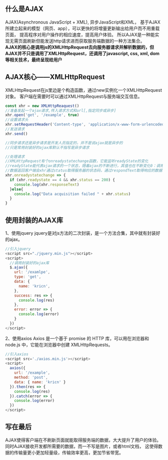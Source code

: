 ## 什么是AJAX
AJAX(Asynchronous JavaScript + XML), 异步JavaScript和XML，
基于AJAX所建立起来的模型（网页、app），可以更快的将增量更新输出给用户而不用重载页面，
提高程序对用户操作的相应速度，提高用户体验。
所以AJAX是一种能实现无需页面刷新但能发送http请求进而获取服务端数据的一种方法集合。\
**AJAX的核心是调用js的XMLHttpRequest去向服务器请求并解析数据的，但AJAX并不只是调用了XMLHttpRequest，还调用了javascript, css, xml, dom等相关技术，最终呈现给用户**
## AJAX核心——XMLHttpRequest
XMLHttpRequest在js里边是个构造函数，通过new实例化一个XMLHttpRequest对象。
客户端在需要时可以通过XMLHttpRequest与服务端交互信息。
```javascript
const xhr = new XMLHttpReaquest()
//准备发起一个ajax请求,传入请求方式和url[,指定同步或异步]
xhr.open('get', '/example', true)
//设置请求头
xhr.setRequestHeader('Content-type', 'application/x-www-form-urlencoded')
//发送请求
xhr.send()

//同步请求还是异步请求是开发人员指定的，并不是说ajax就是异步的
//只是常用封装好的ajax库默认不指写是异步请求

//处理请求
//XMLHttpRequest有个onreadystatechange函数，它能监听readyState的变化
//readyState能代表ajax请求的一个状态，随着ajax的不断进行，其值也在不断变化0：调用open之前，1：调用open，2：调用send，3：没未完全接收数据，4：接收完成
//数据返回客户端会xhr通过status取得服务器的状态码，通过respondText取得响应的数据
xhr.onreadystatechange => {
  if (xhr.readystate == 4 && xhr.status == 200) {
    console.log(xhr.responseText)
  }else{
    console.log("Data acquisition failed " + xhr.status)
  }
}
```
## 使用封装的AJAX库
1、使用jquery
jquery是对js方法的二次封装，是一个方法合集，其中就有封装好的ajax。
```javascript
//引入jquery
<script src="./jquery.min.js"></script>
<script>
  //调用封装好的ajax库
  $.ajax({
    url: '/examlpe',
    type: 'get',
    data: {
      name: 'kricn',
    },
    success: res => {
      console.log(res)
    },
    error: error => {
      console.log(error)
    }
  })
</script>
```
2、使用axios
Axios 是一个基于 promise 的 HTTP 库，可以用在浏览器和 node.js 中，它能在浏览器中创建 XMLHttpRequests。
```javascript
//引入axios
<script src='./axios.min.js'></script>
<script>
  axios({
    url: '/example',
    method: 'post',
    data: { name: 'kricn' }
  }).then(res => {
    console.log(res)
  }).catch(error => {
    console.log(error)
  })
</script>
```
## 写在最后
AJAX使得客户端在不刷新页面就能取得服务端的数据，大大提升了用户的体验。
同时AJAX接收开发都所需要的数据，而一不写是图片，或者html文档，
这使得数据的传输量更小更加轻量级，传输效率更高，更加节省带宽。
